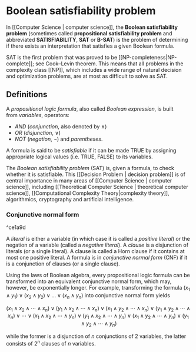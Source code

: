 # Boolean satisfiability problem
In [[Computer Science | computer science]], the **Boolean satisfiability problem** (sometimes called **propositional satisfiability problem** and abbreviated **SATISFIABILITY**, **SAT** or **B-SAT**) is the problem of determining if there exists an interpretation that satisfies a given Boolean formula.

SAT is the first problem that was proved to be [[NP-completeness|NP-complete]]; see Cook–Levin theorem. This means that all problems in the complexity class [[NP]], which includes a wide range of natural decision and optimization problems, are at most as difficult to solve as SAT.

## Definitions
A *propositional logic formula*, also called *Boolean expression*, is built from *variables*, operators:
- *AND* (*conjunction*, also denoted by ∧)
- *OR* (*disjunction*, ∨)
- *NOT* (*negation*, ¬)
and *parentheses*.

A formula is said to be *satisfiable* if it can be made TRUE by assigning appropriate logical values (i.e. TRUE, FALSE) to its variables.

The _Boolean satisfiability problem_ (SAT) is, given a formula, to check whether it is satisfiable. This [[Decision Problem | decision problem]] is of central importance in many areas of [[Computer Science | computer science]], including [[Theoretical Computer Science | theoretical computer science]], [[Computational Complexity Theory|complexity theory]], algorithmics, cryptography and artificial intelligence.

### Conjunctive normal form

^ce1a9d

A *literal* is either a variable (in which case it is called a *positive literal*) or the negation of a variable (called a *negative literal*). A *clause* is a disjunction of literals (or a single literal). A clause is called a Horn clause if it contains at most one positive literal. A formula is in *conjunctive normal form* (CNF) if it is a conjunction of clauses (or a single clause).

Using the laws of Boolean algebra, every propositional logic formula can be transformed into an equivalent conjunctive normal form, which may, however, be exponentially longer. For example, transforming the formula (${x_1 \land y_1) \lor (x_2 \land y_2) \lor ... \lor (x_n \land y_n}$) into conjunctive normal form yields

$${(x_1 \land x_2 \land \cdots \land x_n) \lor
(y_1 \land x_2 \land \cdots \land x_n) \lor
(x_1 \land y_2 \land \cdots \land x_n) \lor
(y_1 \land y_2 \land \cdots \land x_n) \lor
\cdots \lor
(x_1 \land x_2 \land \cdots \land y_n) \lor
(y_1 \land x_2 \land \cdots \land y_n) \lor
(x_1 \land y_2 \land \cdots \land y_n) \lor
(y_1 \land y_2 \land \cdots \land y_n)}$$

while the former is a disjunction of ${n}$ conjunctions of 2 variables, the latter consists of ${2^n}$ clauses of ${n}$ variables.

